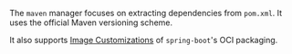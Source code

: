 The `maven` manager focuses on extracting dependencies from `pom.xml`. It uses the official Maven versioning scheme.

It also supports [Image Customizations](https://docs.spring.io/spring-boot/maven-plugin/build-image.html#build-image.customization) of `spring-boot`'s OCI packaging.
